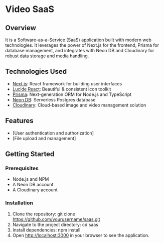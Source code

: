 # Video SaaS 

## Overview

 It is a Software-as-a-Service (SaaS) application built with modern web technologies. It leverages the power of Next.js for the frontend, Prisma for database management, and integrates with Neon DB and Cloudinary for robust data storage and media handling.

## Technologies Used

- [Next.js](https://nextjs.org/): React framework for building user interfaces
- [Lucide React](https://lucide.dev/): Beautiful & consistent icon toolkit
- [Prisma](https://www.prisma.io/): Next-generation ORM for Node.js and TypeScript
- [Neon DB](https://neon.tech/): Serverless Postgres database
- [Cloudinary](https://cloudinary.com/): Cloud-based image and video management solution

## Features

- [User authentication and authorization]
- [File upload and management]

## Getting Started

### Prerequisites

- Node.js and NPM
- A Neon DB account
- A Cloudinary account

### Installation

1. Clone the repository: git clone https://github.com/yourusername/saas.git
2. Navigate to the project directory: cd saas
3. Install dependencies: npm install
4. Open [http://localhost:3000](http://localhost:3000) in your browser to see the application.